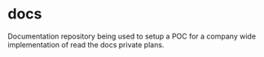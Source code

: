 # docs
Documentation repository being used to setup a POC for a company wide implementation of read the docs private plans.
